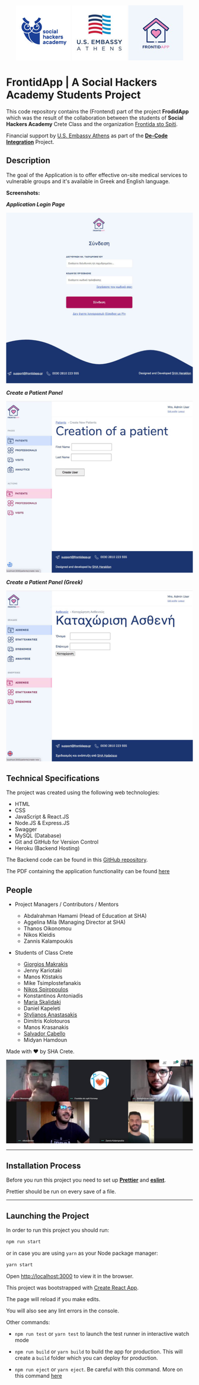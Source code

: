 <p align="center">
  <img width="148" height="148" src="./static/images/SHA.jpg">
  <img width="148" height="148" src="./static/images/US-embassy.jpg">
  <img width="148" height="148" src="./static/images/FrontidApp.jpg">
</p>

# **FrontidApp** | A Social Hackers Academy Students Project

This code repository contains the (Frontend) part of the project **FrodidApp** which was the result of the collaboration between the students of **Social Hackers Academy** Crete Class and the organization [Frontida sto Spiti](https://frontidastospiti.com/).

Financial support by [U.S. Embassy Athens](https://gr.usembassy.gov/) as part of the [**De-Code Integration**](https://web.facebook.com/socialhackersacademy/photos/a.243864032803820/651702105353342/) Project.

## Description

The goal of the Application is to offer effective on-site medical services to vulnerable groups and it's available in Greek and English language.

**Screenshots:**

___Application Login Page___

![Login Page](./static/images/FrodidApp-Login.jpg)

___Create a Patient Panel___

![Create Patient Panel](./static/images/FrodidApp-CreatePatient.jpg)

___Create a Patient Panel (Greek)___

![Create Patien Panel in Greek](./static/images/FrodidApp-CreatePatient-GR.jpg)

## Technical Specifications

The project was created using the following web technologies:

- HTML
- CSS 
- JavaScript & React.JS
- Node.JS & Express.JS
- Swagger
- MySQL (Database)
- Git and GitHub for Version Control
- Heroku (Backend Hosting)

The Backend code can be found in this [GitHub repository](https://github.com/SocialHackerCreteClass/FrodidApp-BackEnd).

The PDF containing the application functionality can be found [here](./Frontida_sto_Spiti_Application_English.pdf)

## People

- Project Managers / Contributors / Mentors
    - Abdalrahman Hamami (Head of Education at SHA)
    - Aggelina Mila (Managing Director at SHA)
    - Thanos Oikonomou
    - Nikos Kleidis
    - Zannis Kalampoukis

- Students of Class Crete
    - [Giorgios Makrakis](https://www.linkedin.com/in/giorgos-makrakis/)
    - Jenny Kariotaki
    - Manos Ktistakis
    - Mike Tsimplostefanakis
    - [Nikos Spiropoulos](https://www.linkedin.com/in/nikos-spiropoulos-813167181/)
    - Konstantinos Antoniadis
    - [Maria Skalidaki](https://www.linkedin.com/in/maria-skalidaki/)
    - Daniel Kapeleti
    - [Stylianos Anastasakis](https://www.linkedin.com/in/stelios-anastasakis/)
    - Dimitris Kolotouros
    - Manos Krasanakis
    - [Salvador Cabello](https://www.linkedin.com/in/juan-salvador-cabello-56130248/)
    - Midyan Hamdoun

Made with :heart: by SHA Crete.

![Social Hackers Academy Crete](./static/images/SHA-Crete.jpg)

---

## Installation Process

Before you run this project you need to set up [**Prettier**](https://marketplace.visualstudio.com/items?itemName=esbenp.prettier-vscode) and [**eslint**](https://marketplace.visualstudio.com/items?itemName=dbaeumer.vscode-eslint).

Prettier should be run on every save of a file.

---

## Launching the Project

In order to run this project you should run:

```bash
npm run start
```

or in case you are using `yarn` as your Node package manager:

```bash
yarn start
```

Open [http://localhost:3000](http://localhost:3000) to view it in the browser.

This project was bootstrapped with [Create React App](https://github.com/facebook/create-react-app).

The page will reload if you make edits.

You will also see any lint errors in the console.

Other commands:

- `npm run test` or  `yarn test` to launch the test runner in interactive watch mode

- `npm run build` or `yarn build` to build the app for production. This will create a `build` folder which you can deploy for production.

- `npm run eject` or `yarn eject`. Be careful with this command. More on this command [here](https://create-react-app.dev/docs/available-scripts/#npm-run-eject)